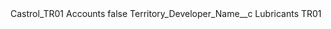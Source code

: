 <?xml version="1.0" encoding="UTF-8"?>
<CustomMetadata xmlns="http://soap.sforce.com/2006/04/metadata" xmlns:xsi="http://www.w3.org/2001/XMLSchema-instance" xmlns:xsd="http://www.w3.org/2001/XMLSchema">
    <label>Castrol_TR01 Accounts</label>
    <protected>false</protected>
    <values>
        <field>Territory_Developer_Name__c</field>
        <value xsi:type="xsd:string">Lubricants TR01</value>
    </values>
</CustomMetadata>
